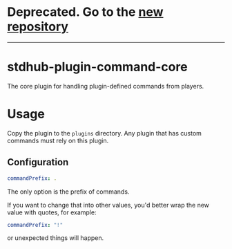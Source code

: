 # Deprecated. Go to the [new repository](https://github.com/bedrock-stdhub-plugins/command-core)

---

# stdhub-plugin-command-core

The core plugin for handling plugin-defined commands from players.

# Usage

Copy the plugin to the `plugins` directory. Any plugin that has custom commands must rely on this plugin.

## Configuration

```yaml
commandPrefix: .
```
The only option is the prefix of commands.

If you want to change that into other values, you'd better wrap the new value with quotes, for example:
```yaml
commandPrefix: "!"
```
or unexpected things will happen.